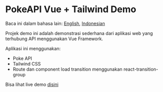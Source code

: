 # PokeAPI Vue + Tailwind Demo

Baca ini dalam bahasa lain: [English](README.md), [Indonesian](README.id.md)

Projek demo ini adalah demonstrasi sederhana dari aplikasi web yang terhubung API menggunakan Vue Framework.

Aplikasi ini menggunakan:

- Poke API
- Tailwind CSS
- Route dan component load transition menggunakan react-transition-group

Bisa lihat live demo [disini](https://demo-react-poke.netlify.app/)

